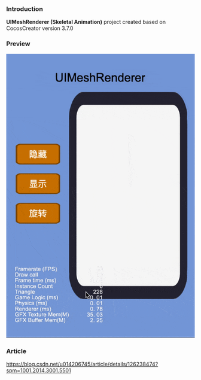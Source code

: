 ### Introduction
**UIMeshRenderer (Skeletal Animation)** project created based on CocosCreator version 3.7.0

### Preview
![image](../../../gif/202201/2022012002.gif)

### Article
https://blog.csdn.net/u014206745/article/details/126238474?spm=1001.2014.3001.5501
